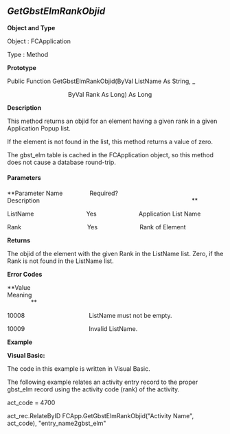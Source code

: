 _GetGbstElmRankObjid_
---------------------

**Object and Type**

Object : FCApplication

Type : Method

**Prototype**

Public Function GetGbstElmRankObjid(ByVal ListName As String, _

                                    ByVal Rank As Long) As Long

**Description**

This method returns an objid for an element having a given rank in a given Application Popup list.

If the element is not found in the list, this method returns a value of zero.

The gbst_elm table is cached in the FCApplication object, so this method does not cause a database round-trip.

#### Parameters
**Parameter Name                Required?             Description                                                                                          **

ListName                               Yes                         Application List Name

Rank                                       Yes                         Rank of Element

**Returns**

The objid of the element with the given Rank in the ListName list. Zero, if the Rank is not found in the ListName list.

**Error Codes**

**Value                                     Meaning                                                                                                                               **

10008                                      ListName must not be empty.

10009                                      Invalid ListName.

**Example**

**Visual Basic:**

The code in this example is written in Visual Basic.

The following example relates an activity entry record to the proper gbst_elm record using the activity code (rank) of the activity.

act_code = 4700

act_rec.RelateByID FCApp.GetGbstElmRankObjid("Activity Name", act_code), "entry_name2gbst_elm"